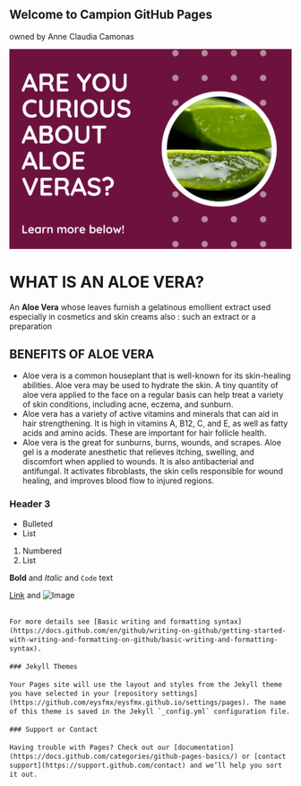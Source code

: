 ## Welcome to Campion GitHub Pages
owned by Anne Claudia Camonas

![zz.png](https://github.com/eysfmx/eysfmx.github.io/blob/main/zz.png)


# WHAT IS AN ALOE VERA?
An **Aloe Vera** whose leaves furnish a gelatinous emollient extract used especially in cosmetics and skin creams also : such an extract or a preparation

## BENEFITS OF ALOE VERA
- Aloe vera is a common houseplant that is well-known for its skin-healing abilities. Aloe vera may be used to hydrate the skin. A tiny quantity of aloe vera applied to the face on a regular basis can help treat a variety of skin conditions, including acne, eczema, and sunburn.
- Aloe vera has a variety of active vitamins and minerals that can aid in hair strengthening. It is high in vitamins A, B12, C, and E, as well as fatty acids and amino acids. These are important for hair follicle health.
- Aloe vera is the great for sunburns, burns, wounds, and scrapes. Aloe gel is a moderate anesthetic that relieves itching, swelling, and discomfort when applied to wounds. It is also antibacterial and antifungal. It activates fibroblasts, the skin cells responsible for wound healing, and improves blood flow to injured regions.

### Header 3

- Bulleted
- List

1. Numbered
2. List

**Bold** and _Italic_ and `Code` text

[Link](url) and ![Image](src)
```

For more details see [Basic writing and formatting syntax](https://docs.github.com/en/github/writing-on-github/getting-started-with-writing-and-formatting-on-github/basic-writing-and-formatting-syntax).

### Jekyll Themes

Your Pages site will use the layout and styles from the Jekyll theme you have selected in your [repository settings](https://github.com/eysfmx/eysfmx.github.io/settings/pages). The name of this theme is saved in the Jekyll `_config.yml` configuration file.

### Support or Contact

Having trouble with Pages? Check out our [documentation](https://docs.github.com/categories/github-pages-basics/) or [contact support](https://support.github.com/contact) and we’ll help you sort it out.
